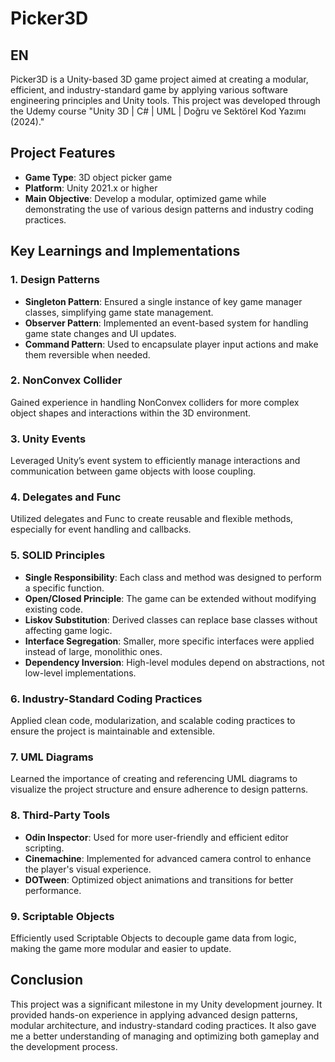 # Picker3D
## EN

Picker3D is a Unity-based 3D game project aimed at creating a modular, efficient, and industry-standard game by applying various software engineering principles and Unity tools. This project was developed through the Udemy course "Unity 3D | C# | UML | Doğru ve Sektörel Kod Yazımı (2024)."

## Project Features
- **Game Type**: 3D object picker game
- **Platform**: Unity 2021.x or higher
- **Main Objective**: Develop a modular, optimized game while demonstrating the use of various design patterns and industry coding practices.

## Key Learnings and Implementations

### 1. Design Patterns
- **Singleton Pattern**: Ensured a single instance of key game manager classes, simplifying game state management.
- **Observer Pattern**: Implemented an event-based system for handling game state changes and UI updates.
- **Command Pattern**: Used to encapsulate player input actions and make them reversible when needed.

### 2. NonConvex Collider
Gained experience in handling NonConvex colliders for more complex object shapes and interactions within the 3D environment.

### 3. Unity Events
Leveraged Unity’s event system to efficiently manage interactions and communication between game objects with loose coupling.

### 4. Delegates and Func
Utilized delegates and Func to create reusable and flexible methods, especially for event handling and callbacks.

### 5. SOLID Principles
- **Single Responsibility**: Each class and method was designed to perform a specific function.
- **Open/Closed Principle**: The game can be extended without modifying existing code.
- **Liskov Substitution**: Derived classes can replace base classes without affecting game logic.
- **Interface Segregation**: Smaller, more specific interfaces were applied instead of large, monolithic ones.
- **Dependency Inversion**: High-level modules depend on abstractions, not low-level implementations.

### 6. Industry-Standard Coding Practices
Applied clean code, modularization, and scalable coding practices to ensure the project is maintainable and extensible.

### 7. UML Diagrams
Learned the importance of creating and referencing UML diagrams to visualize the project structure and ensure adherence to design patterns.

### 8. Third-Party Tools
- **Odin Inspector**: Used for more user-friendly and efficient editor scripting.
- **Cinemachine**: Implemented for advanced camera control to enhance the player's visual experience.
- **DOTween**: Optimized object animations and transitions for better performance.

### 9. Scriptable Objects
Efficiently used Scriptable Objects to decouple game data from logic, making the game more modular and easier to update.

## Conclusion
This project was a significant milestone in my Unity development journey. It provided hands-on experience in applying advanced design patterns, modular architecture, and industry-standard coding practices. It also gave me a better understanding of managing and optimizing both gameplay and the development process.
